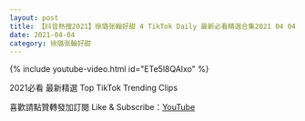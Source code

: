 ```yaml
---
layout: post
title: 【抖音熱搜2021】徐璐张翰好甜 4 TikTok Daily 最新必看精選合集2021 04 04
date: 2021-04-04
category: 徐璐张翰好甜
---
```


{% include youtube-video.html id="ETe5l8QAlxo" %}

2021必看 最新精選 Top TikTok Trending Clips

喜歡請點贊轉發加訂閱 Like & Subscribe：[YouTube](https://www.youtube.com/channel/UCAoR7VcanIPd04uEq_GIylA/videos)

